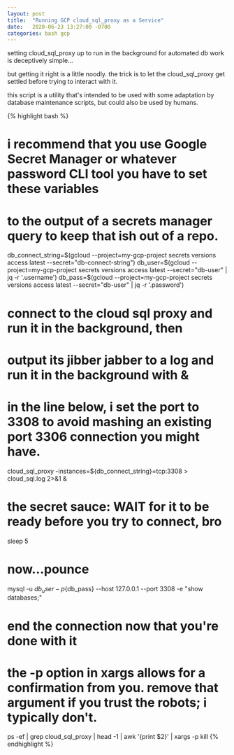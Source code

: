 ```yaml
---
layout: post
title:  "Running GCP cloud_sql_proxy as a Service"
date:   2020-06-23 13:27:00 -0700
categories: bash gcp
---
```


setting cloud_sql_proxy up to run in the background for automated db work is deceptively simple...

but getting it right is a little noodly. the trick is to let the cloud_sql_proxy get settled before trying to interact with it. 

this script is a utility that's intended to be used with some adaptation by database maintenance scripts, but could also be used by humans. 

{% highlight bash %}
# i recommend that you use Google Secret Manager or whatever password CLI tool you have to set these variables
# to the output of a secrets manager query to keep that ish out of a repo.

db_connect_string=$(gcloud --project=my-gcp-project secrets versions access latest --secret="db-connect-string")
db_user=$(gcloud --project=my-gcp-project secrets versions access latest --secret="db-user" | jq -r '.username')
db_pass=$(gcloud --project=my-gcp-project secrets versions access latest --secret="db-user" | jq -r '.password')


# connect to the cloud sql proxy and run it in the background, then
# output its jibber jabber to a log and run it in the background with &
# in the line below, i set the port to 3308 to avoid mashing an existing port 3306 connection you might have.

cloud_sql_proxy -instances=${db_connect_string}=tcp:3308 > cloud_sql.log 2>&1 &

# the secret sauce: WAIT for it to be ready before you try to connect, bro

sleep 5

# now...pounce

mysql -u ${db_user} -p${db_pass} --host 127.0.0.1 --port 3308 -e "show databases;"

# end the connection now that you're done with it
# the -p option in xargs allows for a confirmation from you. remove that argument if you trust the robots; i typically don't.

ps -ef | grep cloud_sql_proxy | head -1 | awk '{print $2}' | xargs -p kill
{% endhighlight %}